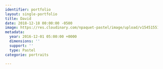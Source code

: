 ```yaml
---
identifier: portfolio
layout: single-portfolio
title: David
date: 2018-12-18 00:00:00 -0500
image: https://res.cloudinary.com/npaquet-pastel/image/upload/v1545155167/David-pastel-40-X-50-cm-2015-.jpg
metadata:
  year: 2016-12-01 05:00:00 +0000
  dimensions: ''
  support: ''
  type: Pastel
categorie: portraits

---
```

